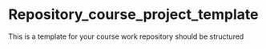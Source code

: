 # Repository_course_project_template
This is a template for your course work repository should be structured
